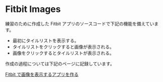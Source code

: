 # Fitbit Images

練習のために作成した Fitbit アプリのソースコードで下記の機能を備えています。

- 最初にタイルリストを表示する。
- タイルリストをクリックすると画像が表示される。
- 画像をクリックするとタイルリストが表示される。

作成の過程については下記のページに記録しています。

[Fitbit で画像を表示するアプリを作る](https://zenn.dev/tatsuyasusukida/scraps/b8d37e480bf6c9)
